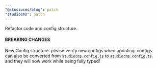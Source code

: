```yaml
---
"@studiocms/blog": patch
"studiocms": patch
---
```


Refactor code and config structure.

#### BREAKING CHANGES

New Config structure. please verify new configs when updating. configs can also be converted from `studiocms.config.js` to `studiocms.config.ts` and they will now work while being fully typed!